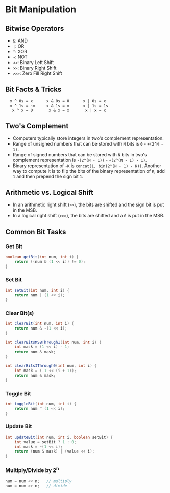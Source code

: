 # Bit Manipulation

## Bitwise Operators

- `&`: AND
- `|`: OR
- `^`: XOR
- `~`: NOT
- `<<`: Binary Left Shift
- `>>`: Binary Right Shift
- `>>>`: Zero Fill Right Shift

## Bit Facts & Tricks

```
  x ^ 0s = x      x & 0s = 0      x | 0s = x
  x ^ 1s = ~x     x & 1s = x      x | 1s = 1s
   x ^ x = 0       x & x = x       x | x = x
 ```

## Two's Complement

- Computers typically store integers in two's complement representation.
- Range of unsigned numbers that can be stored with `N` bits is `0` - `+(2^N - 1)`.
- Range of signed numbers that can be stored with `N` bits in two's complement representation is `-(2^(N - 1))` - `+(2^(N - 1) - 1)`.
- Binary representation of `-K` is `concat(1, bin(2^(N - 1) - K))`. Another way to compute it is to flip the bits of the binary representation of `K`, add `1` and then prepend the sign bit `1`.

## Arithmetic vs. Logical Shift

- In an arithmetic right shift (`>>`), the bits are shifted and the sign bit is put in the MSB.
- In a logical right shift (`>>>`), the bits are shifted and a `0` is put in the MSB.

## Common Bit Tasks

### Get Bit

```java
boolean getBit(int num, int i) {
    return ((num & (1 << i)) != 0);
}
```

### Set Bit

```java
int setBit(int num, int i) {
    return num | (1 << i);
}
```

### Clear Bit(s)

```java
int clearBit(int num, int i) {
    return num & ~(1 << i);
}

int clearBitsMSBThroughI(int num, int i) {
    int mask = (1 << i) - 1;
    return num & mask;
}

int clearBitsIThrough0(int num, int i) {
    int mask = (-1 << (i + 1));
    return num & mask;
}
```

### Toggle Bit

```java
int toggleBit(int num, int i) {
    return num ^ (1 << i);
}
```

### Update Bit

```java
int updateBit(int num, int i, boolean setBit) {
    int value = setBit ? 1 : 0;
    int mask = ~(1 << i);
    return (num & mask) | (value << i);
}
```

### Multiply/Divide by 2<sup>n</sup>

```java
num = num << n;   // multiply
num = num >> n;   // divide
```
